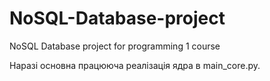 # NoSQL-Database-project
NoSQL Database project for programming 1 course

Наразі основна працююча реалізація ядра в main_core.py.
